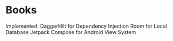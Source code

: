 # Books

Implemented:
DaggerHilt for Dependency Injection
Room for Local Database
Jetpack Compose for Android View System
